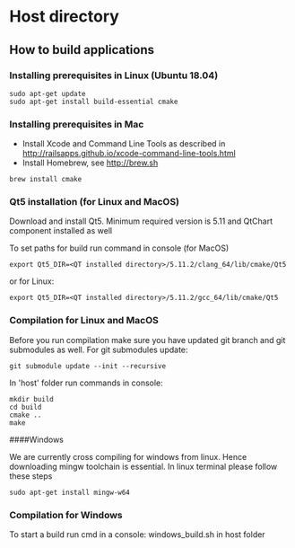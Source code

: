 # Host directory

## How to build applications

### Installing prerequisites in Linux (Ubuntu 18.04)

```
sudo apt-get update
sudo apt-get install build-essential cmake
```

### Installing prerequisites in Mac

* Install Xcode and Command Line Tools as described in http://railsapps.github.io/xcode-command-line-tools.html
* Install Homebrew, see http://brew.sh

```
brew install cmake
```

### Qt5 installation (for Linux and MacOS)

Download and install Qt5. Minimum required version is 5.11 and QtChart component installed as well

To set paths for build run command in console (for MacOS)
```
export Qt5_DIR=<QT installed directory>/5.11.2/clang_64/lib/cmake/Qt5
```

or for Linux:
```
export Qt5_DIR=<QT installed directory>/5.11.2/gcc_64/lib/cmake/Qt5
```


### Compilation for Linux and MacOS
Before you run compilation make sure you have updated git branch and git submodules as well. For git submodules update:
```
git submodule update --init --recursive
```

In 'host' folder run commands in console:

```
mkdir build
cd build
cmake ..
make
```


####Windows

We are currently cross compiling for windows from linux. Hence downloading mingw toolchain is essential. In linux terminal please follow these steps
```
sudo apt-get install mingw-w64
```

### Compilation for Windows
To start a build run cmd in a console: windows_build.sh in host folder
